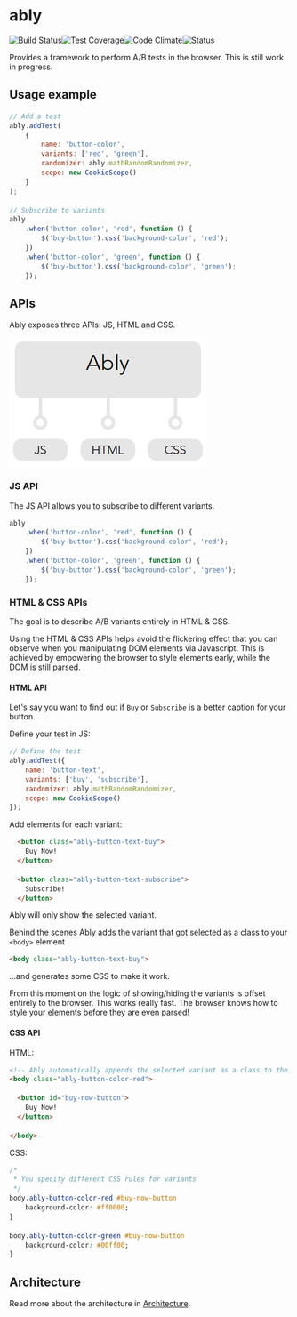 # ably

[![Build Status](http://img.shields.io/travis/vgno/ably/master.svg?style=flat-square)](https://travis-ci.org/vgno/ably)[![Test Coverage](http://img.shields.io/codeclimate/coverage/github/vgno/ably.svg?style=flat-square)](https://codeclimate.com/github/vgno/ably)[![Code Climate](http://img.shields.io/codeclimate/github/vgno/ably.svg?style=flat-square)](https://codeclimate.com/github/vgno/ably)![Status](https://img.shields.io/badge/maturity-unstable-red.svg?style=flat-square)

Provides a framework to perform A/B tests in the browser. This is still work in progress.

## Usage example

```js
// Add a test
ably.addTest(
    {
        name: 'button-color',
        variants: ['red', 'green'],
        randomizer: ably.mathRandomRandomizer,
        scope: new CookieScope()
    }
);

// Subscribe to variants
ably
    .when('button-color', 'red', function () {
        $('buy-button').css('background-color', 'red');
    })
    .when('button-color', 'green', function () {
        $('buy-button').css('background-color', 'green');
    });
```

## APIs

Ably exposes three APIs: JS, HTML and CSS.

![Ably interface](docs/ably-interface.png)

### JS API

The JS API allows you to subscribe to different variants.

```js
ably
    .when('button-color', 'red', function () {
        $('buy-button').css('background-color', 'red');
    })
    .when('button-color', 'green', function () {
        $('buy-button').css('background-color', 'green');
    });
```

### HTML & CSS APIs

The goal is to describe A/B variants entirely in HTML & CSS.

Using the HTML & CSS APIs helps avoid the flickering effect that you can observe when you manipulating DOM elements via Javascript. This is achieved by empowering the browser to style elements early, while the DOM is still parsed.

#### HTML API

Let's say you want to find out if `Buy` or `Subscribe` is a better caption for your button.

Define your test in JS:

```js
// Define the test
ably.addTest({
    name: 'button-text',
    variants: ['buy', 'subscribe'],
    randomizer: ably.mathRandomRandomizer,
    scope: new CookieScope()
});
```

Add elements for each variant:

```html
  <button class="ably-button-text-buy">
    Buy Now!
  </button>
  
  <button class="ably-button-text-subscribe">
    Subscribe!
  </button>
```

Ably will only show the selected variant.

Behind the scenes Ably adds the variant that got selected as a class to your `<body>` element

```html
<body class="ably-button-text-buy">
```

...and generates some CSS to make it work.

From this moment on the logic of showing/hiding the variants is offset entirely to the browser. This works really fast. The browser knows how to style your elements before they are even parsed!

#### CSS API

HTML:

```html
<!-- Ably automatically appends the selected variant as a class to the body element -->
<body class="ably-button-color-red">

  <button id="buy-now-button">
    Buy Now!
  </button>

</body>
```

CSS:

```css
/*
 * You specify different CSS rules for variants
 */
body.ably-button-color-red #buy-now-button
    background-color: #ff0000;
}

body.ably-button-color-green #buy-now-button
    background-color: #00ff00;
}
```

## Architecture

Read more about the architecture in [Architecture](docs/architecture.md).
